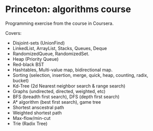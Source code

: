 # Princeton: algorithms course

Programming exercise from the course in Coursera.

Covers:
* Disjoint-sets (UnionFind)
* LinkedList, ArrayList, Stacks, Queues, Deque
* RandomizedQueue, RandomizedSet.
* Heap (Priority Queue)
* Red-black BST
* Hashtables, Multi-value map, bidirectional map.
* Sorting (selection, insertion, merge, quick, heap, counting, radix, bucket)
* Kd-Tree (2d Nearest neighbor search & range search)
* Graphs (undirected, directed, weighted, etc)
* BFS (breadth first search), DFS (depth first search)
* A* algorithm (best first search), game tree
* Shortest anscestral path
* Weighted shortest path
* Max-flow/min-cut
* Trie (Radix Tree)
